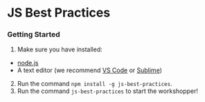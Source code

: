 # JS Best Practices

### Getting Started
1. Make sure you have installed:   
  * [node.js](https://nodejs.org/en/)  
  * A text editor (we recommend [VS Code](https://code.visualstudio.com/) or [Sublime](http://www.sublimetext.com/2))
2. Run the command `npm install -g js-best-practices`.
3. Run the command `js-best-practices` to start the workshopper!
